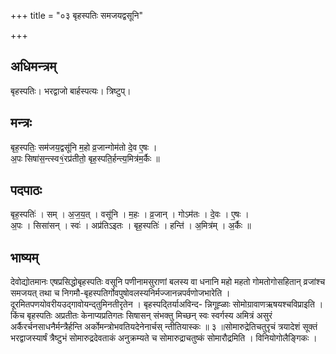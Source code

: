 +++
title = "०३ बृहस्पतिः समजयद्वसूनि"

+++
## अधिमन्त्रम्
बृहस्पतिः। भरद्वाजो बार्हस्पत्यः। त्रिष्टुप्।

## मन्त्रः
बृह॒स्पतिः॒ सम॑जय॒द्वसू॑नि म॒हो व्र॒जान्गोम॑तो दे॒व ए॒षः ।  
अ॒पः सिषा॑स॒न्त्स्व१॒॑रप्र॑तीतो॒ बृह॒स्पति॒र्हन्त्य॒मित्र॑म॒र्कैः ॥

## पदपाठः
बृह॒स्पतिः॑ । सम् । अ॒ज॒य॒त् । वसू॑नि । म॒हः । व्र॒जान् । गोऽम॑तः । दे॒वः । ए॒षः ।  
अ॒पः । सिसा॑सन् । स्वः॑ । अप्र॑तिऽइतः । बृह॒स्पतिः॑ । हन्ति॑ । अ॒मित्र॑म् । अ॒र्कैः ॥

## भाष्यम्
देवोद्योतमानः एषप्रसिद्धोबृहस्पतिः वसूनि पणीनामसुराणां बलस्य वा धनानि महो महतो गोमतोगोसहितान् व्रजांश्च समजयत् तथा च निगमौ-बृहस्पतिर्गोवपुषोवलस्यनिर्मज्जानन्नपर्वणोजभारेति । दूरमितपणयोवरीयउद्गावोयन्द्तुमिनतीरृतेन । बृहस्पद्तिर्याअविन्द- न्निगूह्ळाः सोमोग्रावाणऋषयश्चविप्राइति । किंच बृहस्पतिः अप्रतीतः केनाप्यप्रतिगतः सिषासन् संभक्तु मिच्छन् स्वः स्वर्गस्य अमित्रं असुरं अर्कैरर्चनसाधनैर्मन्त्रैर्हन्ति अर्कोमन्त्रोभवतियदेनेनार्चस् न्तीतियास्कः ॥ ३ ॥सोमारुद्रेतिचतुरृचं त्रयादेशं सूक्तं भरद्वाजस्यार्षं त्रैष्टुभं सोमारुद्रदेवताकं अनुक्रम्यते च सोमारुद्राचतुष्कं सोमारौद्रमिति । विनियोगोलैङ्गिकः ।